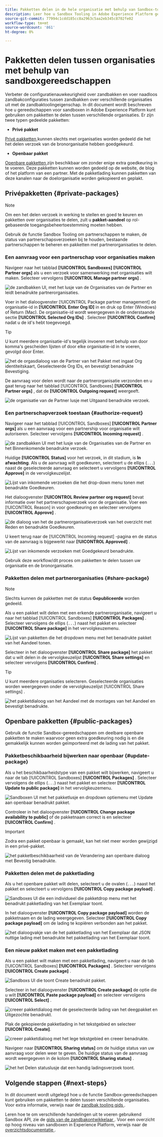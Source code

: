 ```yaml
---
title: Pakketten delen in de hele organisatie met behulp van Sandbox-tools
description: Leer hoe u Sandbox Tooling in Adobe Experience Platform gebruikt om pakketten te delen tussen verschillende organisaties.
source-git-commit: 77994c1cdd185cc8a2963c5aa2eb345c8702fe02
workflow-type: tm+mt
source-wordcount: '861'
ht-degree: 0%

---
```


# Pakketten delen tussen organisaties met behulp van sandboxgereedschappen

Verbeter de configuratienauwkeurigheid over zandbakken en voer naadloos zandbakconfiguraties tussen zandbakken over verschillende organisaties uit met de zandbaktoolingeigenschap. In dit document wordt beschreven hoe u gereedschappen voor sandboxen in Adobe Experience Platform kunt gebruiken om pakketten te delen tussen verschillende organisaties. Er zijn twee typen gedeelde pakketten:

- **Privé pakket**

[ Privé pakketten ](#private-packages) kunnen slechts met organisaties worden gedeeld die het het delen verzoek van de bronorganisatie hebben goedgekeurd.

- **Openbaar pakket**

[ Openbare pakketten ](#public-packages) zijn beschikbaar om zonder enige extra goedkeuring in te voeren. Deze pakketten kunnen worden gedeeld op de website, de blog of het platform van een partner. Met de pakketlading kunnen pakketten van deze kanalen naar de doelorganisatie worden gekopieerd en geplakt.

## Privépakketten {#private-packages}

>[!NOTE]
>
>Om een het delen verzoek in werking te stellen en goed te keuren en pakketten over organisaties te delen, zult u **pakket-aandeel** op rol-gebaseerde toegangsbeheertoestemming moeten hebben.

Gebruik de functie Sandbox Tooling om partnerschappen te maken, de status van partnerschapsverzoeken bij te houden, bestaande partnerschappen te beheren en pakketten met partnerorganisaties te delen.

### Een aanvraag voor een partnerschap voor organisaties maken

Navigeer naar het tabblad **[!UICONTROL Sandboxes]** **[!UICONTROL Partner orgs]** als u een verzoek voor samenwerking met organisaties wilt maken. Selecteer vervolgens **[!UICONTROL Manage partner orgs]** .

![ de zandbakken UI, met het lusje van de Organisaties van de Partner en leidt benadrukte partnerorganisaties.](../images/ui/sandbox-tooling/private-manage-partner-orgs.png)

Voer in het dialoogvenster [!UICONTROL Package partner management] de organisatie-id in **[!UICONTROL Enter Org ID]** in en druk op Enter (Windows) of Return (Mac). De organisatie-id wordt weergegeven in de onderstaande sectie **[!UICONTROL Selected Org IDs]** . Selecteer **[!UICONTROL Confirm]** nadat u de id&#39;s hebt toegevoegd.

>[!TIP]
>
>U kunt meerdere organisatie-id&#39;s tegelijk invoeren met behulp van door komma&#39;s gescheiden lijsten of door elke organisatie-id in te voeren, gevolgd door Enter.

![ het de orgasdialoog van de Partner van het Pakket met ingaat Org identiteitskaart, Geselecteerde Org IDs, en bevestigt benadrukte Bevestiging.](../images/ui/sandbox-tooling/private-enter-org-id.png)

De aanvraag voor delen wordt naar de partnerorganisatie verzonden en u gaat terug naar het tabblad [!UICONTROL Sandboxes] **[!UICONTROL Partner orgs]** , dat de **[!UICONTROL Outgoing request]** weergeeft.

![ de organisatie van de Partner lusje met Uitgaand benadrukte verzoek.](../images/ui/sandbox-tooling/private-outgoing-request.png)

### Een partnerschapverzoek toestaan {#authorize-request}

Navigeer naar het tabblad [!UICONTROL Sandboxes] **[!UICONTROL Partner orgs]** als u een aanvraag voor een partnership voor organisatie wilt autoriseren. Selecteer vervolgens **[!UICONTROL Incoming request]** .

![ de zandbakken UI met het lusje van de Organisaties van de Partner en het Binnenkomende benadrukte verzoek.](../images/ui/sandbox-tooling/private-authorise-partner-org.png)

Huidige **[!UICONTROL Status]** voor het verzoek, in dit stadium, is **In afwachting**. Als u de aanvraag wilt goedkeuren, selecteert u de ellips (`...`) naast de geselecteerde aanvraag en selecteert u vervolgens **[!UICONTROL Approve]** in de vervolgkeuzelijst.

![ Lijst van inkomende verzoeken die het drop-down menu tonen met benadrukte Goedkeuren.](../images/ui/sandbox-tooling/private-approve-partner-org.png)

Het dialoogvenster **[!UICONTROL Review partner org request]** bevat informatie over het partnerschapverzoek voor de organisatie. Voer een [!UICONTROL Reason] in voor goedkeuring en selecteer vervolgens **[!UICONTROL Approve]** .

![ de dialoog van het de partnerorganisatieverzoek van het overzicht met Reden en benadrukte Goedkeuren.](../images/ui/sandbox-tooling/private-approval-partner-org.png)

U keert terug naar de [!UICONTROL Incoming request] -pagina en de status van de aanvraag is bijgewerkt naar **[!UICONTROL Approved]** .

![ Lijst van inkomende verzoeken met Goedgekeurd benadrukte.](../images/ui/sandbox-tooling/private-approved-partner-org.png)

Gebruik deze workflow/dit proces om pakketten te delen tussen uw organisatie en de bronorganisatie.

### Pakketten delen met partnerorganisaties {#share-package}

>[!NOTE]
>
>Slechts kunnen de pakketten met de status **Gepubliceerde** worden gedeeld.

Als u een pakket wilt delen met een erkende partnerorganisatie, navigeert u naar het tabblad [!UICONTROL Sandboxes] **[!UICONTROL Packages]** . Selecteer vervolgens de ellips (`...`) naast het pakket en selecteer **[!UICONTROL Share package]** in het vervolgkeuzemenu.

![ Lijst van pakketten die het dropdown menu met het benadrukte pakket van het Aandeel tonen.](../images/ui/sandbox-tooling/private-share-package.png)

Selecteer in het dialoogvenster **[!UICONTROL Share package]** het pakket dat u wilt delen in de vervolgkeuzelijst **[!UICONTROL Share settings]** en selecteer vervolgens **[!UICONTROL Confirm]** .

>[!TIP]
>
>U kunt meerdere organisaties selecteren. Geselecteerde organisaties worden weergegeven onder de vervolgkeuzelijst [!UICONTROL Share settings] .

![ het pakketdialoog van het Aandeel met de montages van het Aandeel en bevestigt benadrukte.](../images/ui/sandbox-tooling/private-share-package-confirm.png)

## Openbare pakketten {#public-packages}

Gebruik de functie Sandbox-gereedschappen om deelbare openbare pakketten te maken waarvoor geen extra goedkeuring nodig is en die gemakkelijk kunnen worden geïmporteerd met de lading van het pakket.

### Pakketbeschikbaarheid bijwerken naar openbaar {#update-package}

Als u het beschikbaarheidstype van een pakket wilt bijwerken, navigeert u naar de tab [!UICONTROL Sandboxes] **[!UICONTROL Packages]** . Selecteer vervolgens de ellips (`...`) naast het pakket en selecteer **[!UICONTROL Update to public package]** in het vervolgkeuzemenu.

![ Sandboxen UI met het pakketlusje en dropdown optiemenu met Update aan openbaar benadrukt pakket.](../images/ui/sandbox-tooling/update-to-public.png)

Controleer in het dialoogvenster **[!UICONTROL Change package availability to public]** of de pakketnaam correct is en selecteer **[!UICONTROL Confirm]** .

>[!IMPORTANT]
>
> Zodra een pakket openbaar is gemaakt, kan het niet meer worden gewijzigd in een privé-pakket.

![ het pakketbeschikbaarheid van de Verandering aan openbare dialoog met Bevestig benadrukte.](../images/ui/sandbox-tooling/change-package-availability.png)

### Pakketten delen met de pakketlading

Als u het openbare pakket wilt delen, selecteert u de ovalen (`...`) naast het pakket en selecteert u vervolgens **[!UICONTROL Copy package payload]** .

![ Sandboxes UI die een individueel die pakketdrop menu met het benadrukt pakketlading van het Exemplaar toont.](../images/ui/sandbox-tooling/copy-package-payload.png)

In het dialoogvenster **[!UICONTROL Copy package payload]** worden de pakketnaam en de lading weergegeven. Selecteer **[!UICONTROL Copy package payload]** om de lading te kopiëren verbonden aan het pakket.

![ het dialoogvakje van de het pakketlading van het Exemplaar dat JSON nuttige lading met benadrukte het pakketlading van het Exemplaar toont.](../images/ui/sandbox-tooling/confirm-payload-copy.png)

### Een nieuw pakket maken met een pakketlading

Als u een pakket wilt maken met een pakketlading, navigeert u naar de tab [!UICONTROL Sandboxes] **[!UICONTROL Packages]** . Selecteer vervolgens **[!UICONTROL Create package]** .

![ Sandboxs UI die toont Create benadrukt pakket.](../images/ui/sandbox-tooling/create-package.png)

Selecteer in het dialoogvenster **[!UICONTROL Create package]** de optie die u wilt **[!UICONTROL Paste package payload]** en selecteer vervolgens **[!UICONTROL Select]** .

![ creeer pakketdialoog met de geselecteerde lading van het deegpakket en Uitgezochte benadrukt.](../images/ui/sandbox-tooling/create-package-options.png)

Plak de gekopieerde pakketlading in het tekstgebied en selecteer **[!UICONTROL Create]**.

![ creeer pakketdialoog met het lege tekstgebied en creeer benadrukte.](../images/ui/sandbox-tooling/paste-payload.png)

Navigeer naar **[!UICONTROL Sharing status]** om de huidige status van uw aanvraag voor delen weer te geven. De huidige status van de aanvraag wordt weergegeven in de kolom **[!UICONTROL Sharing status]** .

![ het het Delen statuslusje dat een handig ladingsverzoek toont.](../images/ui/sandbox-tooling/sharing-status.png)

## Volgende stappen {#next-steps}

In dit document wordt uitgelegd hoe u de functie Sandbox-gereedschappen kunt gebruiken om pakketten te delen tussen verschillende organisaties. Voor extra informatie, verwijs naar de [ zandbak tooling gids ](../ui/sandbox-tooling.md).

Leren hoe te om verschillende handelingen uit te voeren gebruikend Sandbox API, zie de [ gids van de zandbakontwikkelaar ](../api/getting-started.md). Voor een overzicht op hoog niveau van sandboxen in Experience Platform, verwijs naar de [ overzichtsdocumentatie ](../home.md).

